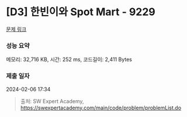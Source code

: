 # [D3] 한빈이와 Spot Mart - 9229 

[문제 링크](https://swexpertacademy.com/main/code/problem/problemDetail.do?contestProbId=AW8Wj7cqbY0DFAXN) 

### 성능 요약

메모리: 32,716 KB, 시간: 252 ms, 코드길이: 2,411 Bytes

### 제출 일자

2024-02-06 17:34



> 출처: SW Expert Academy, https://swexpertacademy.com/main/code/problem/problemList.do